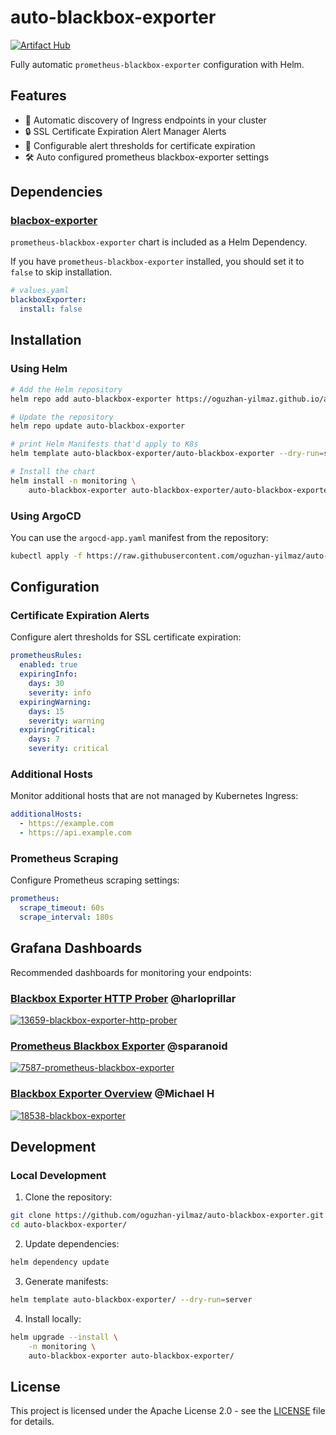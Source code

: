 # auto-blackbox-exporter

[![Artifact Hub](https://img.shields.io/endpoint?url=https://artifacthub.io/badge/repository/auto-blackbox-exporter)](https://artifacthub.io/packages/helm/auto-blackbox-exporter/auto-blackbox-exporter)

Fully automatic `prometheus-blackbox-exporter` configuration with Helm.

## Features

- 🔄 Automatic discovery of Ingress endpoints in your cluster
- 🔒 SSL Certificate Expiration Alert Manager Alerts 
- 🎯 Configurable alert thresholds for certificate expiration
- 🛠️ Auto configured prometheus blackbox-exporter settings

## Dependencies


### [blacbox-exporter](https://artifacthub.io/packages/helm/prometheus-community/prometheus-blackbox-exporter)

`prometheus-blackbox-exporter` chart is included as a Helm Dependency. 

If you have `prometheus-blackbox-exporter` installed, you should set it to `false` to skip installation.

```yaml
# values.yaml
blackboxExporter:
  install: false
```

## Installation

### Using Helm

```bash
# Add the Helm repository
helm repo add auto-blackbox-exporter https://oguzhan-yilmaz.github.io/auto-blackbox-exporter/

# Update the repository
helm repo update auto-blackbox-exporter

# print Helm Manifests that'd apply to K8s
helm template auto-blackbox-exporter/auto-blackbox-exporter --dry-run=server

# Install the chart
helm install -n monitoring \
    auto-blackbox-exporter auto-blackbox-exporter/auto-blackbox-exporter
```

### Using ArgoCD

You can use the `argocd-app.yaml` manifest from the repository:

```bash
kubectl apply -f https://raw.githubusercontent.com/oguzhan-yilmaz/auto-blackbox-exporter/main/argocd-app.yaml
```

## Configuration

### Certificate Expiration Alerts

Configure alert thresholds for SSL certificate expiration:

```yaml
prometheusRules:
  enabled: true
  expiringInfo:
    days: 30
    severity: info
  expiringWarning:
    days: 15
    severity: warning
  expiringCritical:
    days: 7
    severity: critical
```

### Additional Hosts

Monitor additional hosts that are not managed by Kubernetes Ingress:

```yaml
additionalHosts:
  - https://example.com
  - https://api.example.com
```

### Prometheus Scraping

Configure Prometheus scraping settings:

```yaml
prometheus:
  scrape_timeout: 60s
  scrape_interval: 180s
```

## Grafana Dashboards 

Recommended dashboards for monitoring your endpoints:

### [Blackbox Exporter HTTP Prober](https://grafana.com/grafana/dashboards/13659-blackbox-exporter-http-prober/) @harloprillar
[![13659-blackbox-exporter-http-prober](https://grafana.com/api/dashboards/13659/images/9638/image)](https://grafana.com/grafana/dashboards/13659-blackbox-exporter-http-prober/)

### [Prometheus Blackbox Exporter](https://grafana.com/grafana/dashboards/7587-prometheus-blackbox-exporter/) @sparanoid

[![7587-prometheus-blackbox-exporter](https://grafana.com/api/dashboards/7587/images/4794/image)](https://grafana.com/grafana/dashboards/7587-prometheus-blackbox-exporter/)

### [Blackbox Exporter Overview](https://grafana.com/grafana/dashboards/18538-blackbox-exporter/) @Michael H
[![18538-blackbox-exporter](https://grafana.com/api/dashboards/18538/images/14151/image)](https://grafana.com/grafana/dashboards/18538-blackbox-exporter/)

## Development

### Local Development

1. Clone the repository:
```bash
git clone https://github.com/oguzhan-yilmaz/auto-blackbox-exporter.git
cd auto-blackbox-exporter/
```

2. Update dependencies:
```bash
helm dependency update
```

3. Generate manifests:
```bash
helm template auto-blackbox-exporter/ --dry-run=server
```

4. Install locally:
```bash
helm upgrade --install \
    -n monitoring \
    auto-blackbox-exporter auto-blackbox-exporter/
```


## License

This project is licensed under the Apache License 2.0 - see the [LICENSE](LICENSE) file for details.